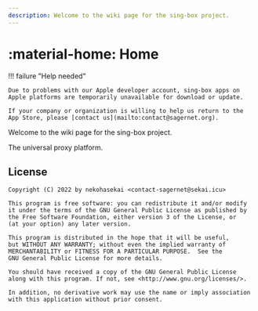 ```yaml
---
description: Welcome to the wiki page for the sing-box project.
---
```


# :material-home: Home

!!! failure "Help needed"

    Due to problems with our Apple developer account, sing-box apps on Apple platforms are temporarily unavailable for download or update.

    If your company or organization is willing to help us return to the App Store, please [contact us](mailto:contact@sagernet.org).

Welcome to the wiki page for the sing-box project.

The universal proxy platform.

## License

```
Copyright (C) 2022 by nekohasekai <contact-sagernet@sekai.icu>

This program is free software: you can redistribute it and/or modify
it under the terms of the GNU General Public License as published by
the Free Software Foundation, either version 3 of the License, or
(at your option) any later version.

This program is distributed in the hope that it will be useful,
but WITHOUT ANY WARRANTY; without even the implied warranty of
MERCHANTABILITY or FITNESS FOR A PARTICULAR PURPOSE.  See the
GNU General Public License for more details.

You should have received a copy of the GNU General Public License
along with this program. If not, see <http://www.gnu.org/licenses/>.

In addition, no derivative work may use the name or imply association
with this application without prior consent.
```
